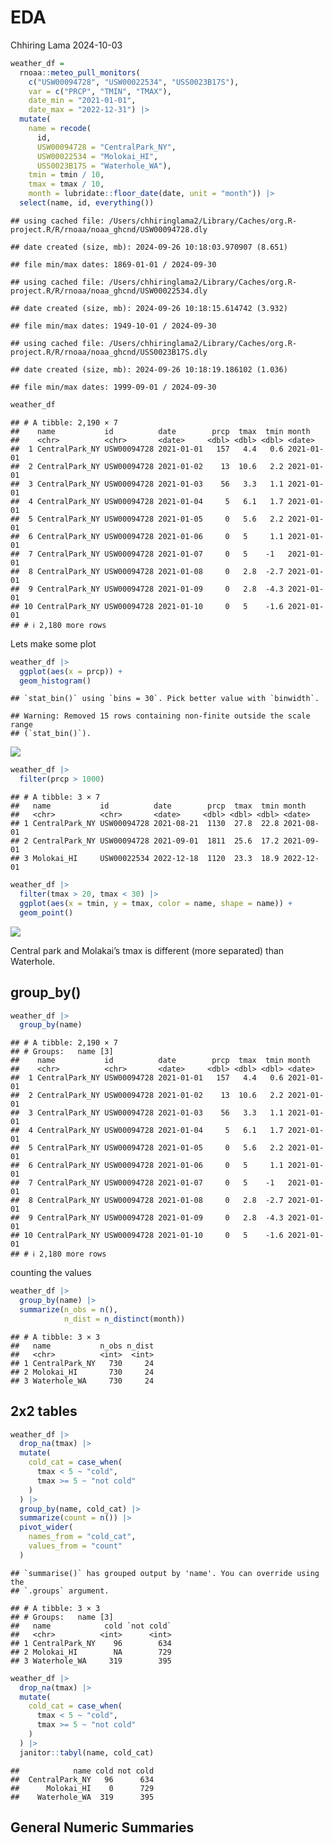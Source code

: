 EDA
================
Chhiring Lama
2024-10-03

``` r
weather_df = 
  rnoaa::meteo_pull_monitors(
    c("USW00094728", "USW00022534", "USS0023B17S"),
    var = c("PRCP", "TMIN", "TMAX"), 
    date_min = "2021-01-01",
    date_max = "2022-12-31") |>
  mutate(
    name = recode(
      id, 
      USW00094728 = "CentralPark_NY", 
      USW00022534 = "Molokai_HI",
      USS0023B17S = "Waterhole_WA"),
    tmin = tmin / 10,
    tmax = tmax / 10,
    month = lubridate::floor_date(date, unit = "month")) |>
  select(name, id, everything())
```

    ## using cached file: /Users/chhiringlama2/Library/Caches/org.R-project.R/R/rnoaa/noaa_ghcnd/USW00094728.dly

    ## date created (size, mb): 2024-09-26 10:18:03.970907 (8.651)

    ## file min/max dates: 1869-01-01 / 2024-09-30

    ## using cached file: /Users/chhiringlama2/Library/Caches/org.R-project.R/R/rnoaa/noaa_ghcnd/USW00022534.dly

    ## date created (size, mb): 2024-09-26 10:18:15.614742 (3.932)

    ## file min/max dates: 1949-10-01 / 2024-09-30

    ## using cached file: /Users/chhiringlama2/Library/Caches/org.R-project.R/R/rnoaa/noaa_ghcnd/USS0023B17S.dly

    ## date created (size, mb): 2024-09-26 10:18:19.186102 (1.036)

    ## file min/max dates: 1999-09-01 / 2024-09-30

``` r
weather_df
```

    ## # A tibble: 2,190 × 7
    ##    name           id          date        prcp  tmax  tmin month     
    ##    <chr>          <chr>       <date>     <dbl> <dbl> <dbl> <date>    
    ##  1 CentralPark_NY USW00094728 2021-01-01   157   4.4   0.6 2021-01-01
    ##  2 CentralPark_NY USW00094728 2021-01-02    13  10.6   2.2 2021-01-01
    ##  3 CentralPark_NY USW00094728 2021-01-03    56   3.3   1.1 2021-01-01
    ##  4 CentralPark_NY USW00094728 2021-01-04     5   6.1   1.7 2021-01-01
    ##  5 CentralPark_NY USW00094728 2021-01-05     0   5.6   2.2 2021-01-01
    ##  6 CentralPark_NY USW00094728 2021-01-06     0   5     1.1 2021-01-01
    ##  7 CentralPark_NY USW00094728 2021-01-07     0   5    -1   2021-01-01
    ##  8 CentralPark_NY USW00094728 2021-01-08     0   2.8  -2.7 2021-01-01
    ##  9 CentralPark_NY USW00094728 2021-01-09     0   2.8  -4.3 2021-01-01
    ## 10 CentralPark_NY USW00094728 2021-01-10     0   5    -1.6 2021-01-01
    ## # ℹ 2,180 more rows

Lets make some plot

``` r
weather_df |> 
  ggplot(aes(x = prcp)) +
  geom_histogram()
```

    ## `stat_bin()` using `bins = 30`. Pick better value with `binwidth`.

    ## Warning: Removed 15 rows containing non-finite outside the scale range
    ## (`stat_bin()`).

![](Eda_files/figure-gfm/unnamed-chunk-2-1.png)<!-- -->

``` r
weather_df |>
  filter(prcp > 1000)
```

    ## # A tibble: 3 × 7
    ##   name           id          date        prcp  tmax  tmin month     
    ##   <chr>          <chr>       <date>     <dbl> <dbl> <dbl> <date>    
    ## 1 CentralPark_NY USW00094728 2021-08-21  1130  27.8  22.8 2021-08-01
    ## 2 CentralPark_NY USW00094728 2021-09-01  1811  25.6  17.2 2021-09-01
    ## 3 Molokai_HI     USW00022534 2022-12-18  1120  23.3  18.9 2022-12-01

``` r
weather_df |> 
  filter(tmax > 20, tmax < 30) |> 
  ggplot(aes(x = tmin, y = tmax, color = name, shape = name)) +
  geom_point()
```

![](Eda_files/figure-gfm/unnamed-chunk-4-1.png)<!-- -->

Central park and Molakai’s tmax is different (more separated) than
Waterhole.

## group_by()

``` r
weather_df |> 
  group_by(name)
```

    ## # A tibble: 2,190 × 7
    ## # Groups:   name [3]
    ##    name           id          date        prcp  tmax  tmin month     
    ##    <chr>          <chr>       <date>     <dbl> <dbl> <dbl> <date>    
    ##  1 CentralPark_NY USW00094728 2021-01-01   157   4.4   0.6 2021-01-01
    ##  2 CentralPark_NY USW00094728 2021-01-02    13  10.6   2.2 2021-01-01
    ##  3 CentralPark_NY USW00094728 2021-01-03    56   3.3   1.1 2021-01-01
    ##  4 CentralPark_NY USW00094728 2021-01-04     5   6.1   1.7 2021-01-01
    ##  5 CentralPark_NY USW00094728 2021-01-05     0   5.6   2.2 2021-01-01
    ##  6 CentralPark_NY USW00094728 2021-01-06     0   5     1.1 2021-01-01
    ##  7 CentralPark_NY USW00094728 2021-01-07     0   5    -1   2021-01-01
    ##  8 CentralPark_NY USW00094728 2021-01-08     0   2.8  -2.7 2021-01-01
    ##  9 CentralPark_NY USW00094728 2021-01-09     0   2.8  -4.3 2021-01-01
    ## 10 CentralPark_NY USW00094728 2021-01-10     0   5    -1.6 2021-01-01
    ## # ℹ 2,180 more rows

counting the values

``` r
weather_df |> 
  group_by(name) |> 
  summarize(n_obs = n(), 
            n_dist = n_distinct(month))
```

    ## # A tibble: 3 × 3
    ##   name           n_obs n_dist
    ##   <chr>          <int>  <int>
    ## 1 CentralPark_NY   730     24
    ## 2 Molokai_HI       730     24
    ## 3 Waterhole_WA     730     24

## 2x2 tables

``` r
weather_df |> 
  drop_na(tmax) |> 
  mutate(
    cold_cat = case_when(
      tmax < 5 ~ "cold", 
      tmax >= 5 ~ "not cold"
    )
  ) |> 
  group_by(name, cold_cat) |> 
  summarize(count = n()) |> 
  pivot_wider(
    names_from = "cold_cat",
    values_from = "count"
  )
```

    ## `summarise()` has grouped output by 'name'. You can override using the
    ## `.groups` argument.

    ## # A tibble: 3 × 3
    ## # Groups:   name [3]
    ##   name            cold `not cold`
    ##   <chr>          <int>      <int>
    ## 1 CentralPark_NY    96        634
    ## 2 Molokai_HI        NA        729
    ## 3 Waterhole_WA     319        395

``` r
weather_df |> 
  drop_na(tmax) |> 
  mutate(
    cold_cat = case_when(
      tmax < 5 ~ "cold", 
      tmax >= 5 ~ "not cold"
    )
  ) |> 
  janitor::tabyl(name, cold_cat)
```

    ##            name cold not cold
    ##  CentralPark_NY   96      634
    ##      Molokai_HI    0      729
    ##    Waterhole_WA  319      395

## General Numeric Summaries
